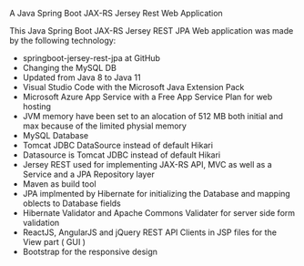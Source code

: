 
A Java Spring Boot JAX-RS Jersey Rest Web Application

This Java Spring Boot JAX-RS Jersey REST JPA Web application was made by the following technology: 

- springboot-jersey-rest-jpa at GitHub
- Changing the MySQL DB 
- Updated from Java 8 to Java 11
- Visual Studio Code with the Microsoft Java Extension Pack
- Microsoft Azure App Service with a Free App Service Plan for web hosting
- JVM memory have been set to an alocation of 512 MB both initial and max because of the limited physial memory
- MySQL Database
- Tomcat JDBC DataSource instead of default Hikari
- Datasource is Tomcat JDBC instead of default Hikari
- Jersey REST used for implementing JAX-RS API, MVC as well as a Service and a JPA Repository layer
- Maven as build tool
- JPA implmented by Hibernate for initializing the Database and mapping oblects to Database fields
- Hibernate Validator and Apache Commons Validater for server side form validation
- ReactJS, AngularJS and jQuery REST API Clients in JSP files for the View part ( GUI )
- Bootstrap for the responsive design
